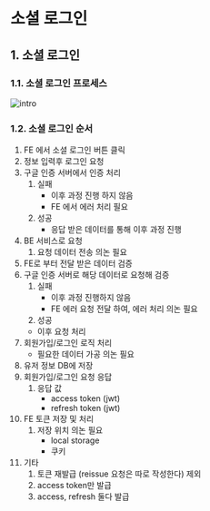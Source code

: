 # 소셜 로그인

## 1. 소셜 로그인

### 1.1. 소셜 로그인 프로세스

![intro](../../9_images/social-login-process.png)

### 1.2. 소셜 로그인 순서

1. FE 에서 소셜 로그인 버튼 클릭
2. 정보 입력후 로그인 요청
3. 구글 인증 서버에서 인증 처리
    1. 실패
        * 이후 과정 진행 하지 않음
        * FE 에서 에러 처리 필요
    2. 성공
        * 응답 받은 데이터를 통해 이후 과정 진행
4. BE 서비스로 요청
    1. 요청 데이터 전송 의논 필요
5. FE로 부터 전달 받은 데이터 검증
6. 구글 인증 서버로 해당 데이터로 요청해 검증
    1. 실패
        * 이후 과정 진행하지 않음
        * FE 에러 요청 전달 하여, 에러 처리 의논 필요
    2. 성공
    * 이후 요청 처리
7. 회원가입/로그인 로직 처리
    * 필요한 데이터 가공 의논 필요
8. 유저 정보 DB에 저장
9. 회원가입/로그인 요청 응답
    1. 응답 값
        * access token (jwt)
        * refresh token (jwt)
10. FE 토큰 저장 및 처리
    1. 저장 위치 의논 필요
        * local storage
        * 쿠키
11. 기타
    1. 토큰 재발급 (reissue 요청은 따로 작성한다) 제외
    2. access token만 발급
    3. access, refresh 둘다 발급